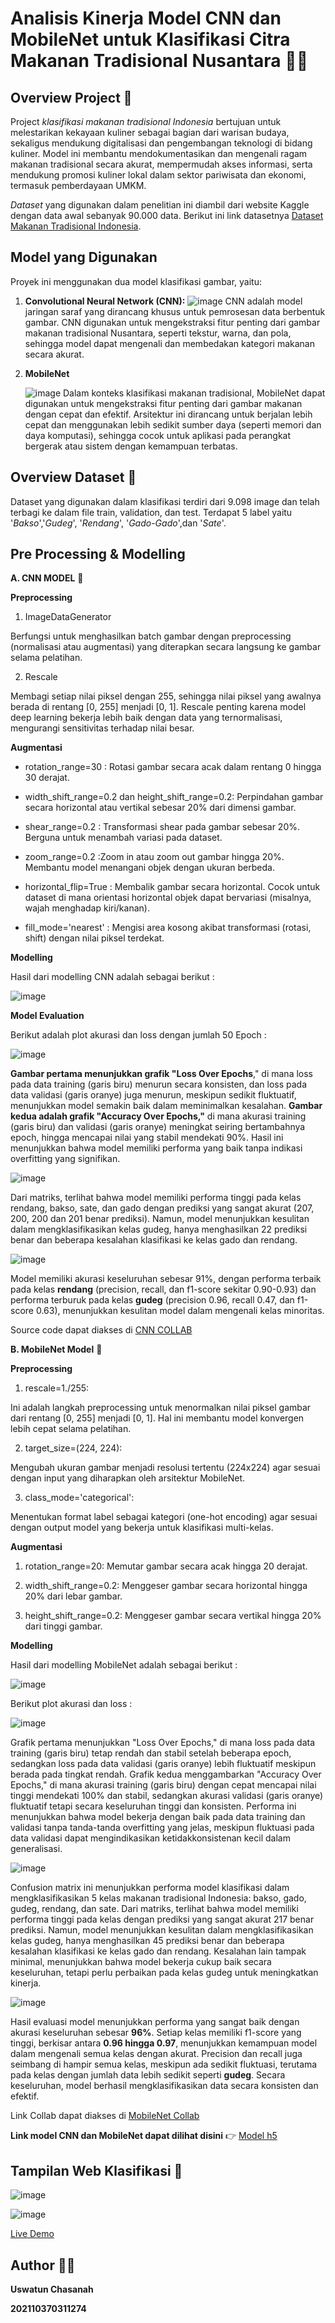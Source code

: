 # Analisis Kinerja Model CNN dan MobileNet untuk Klasifikasi Citra Makanan Tradisional Nusantara 🥘🎉

## Overview Project 🌻
Project *klasifikasi makanan tradisional Indonesia* bertujuan untuk melestarikan kekayaan kuliner sebagai bagian dari warisan budaya, sekaligus mendukung digitalisasi dan pengembangan teknologi di bidang kuliner. Model ini membantu mendokumentasikan dan mengenali ragam makanan tradisional secara akurat, mempermudah akses informasi, serta mendukung promosi kuliner lokal dalam sektor pariwisata dan ekonomi, termasuk pemberdayaan UMKM. 

*Dataset* yang digunakan dalam penelitian ini diambil dari website Kaggle dengan data awal sebanyak 90.000 data. Berikut ini link datasetnya [Dataset Makanan Tradisional Indonesia](https://www.kaggle.com/datasets/theresalusiana/indonesian-food).

## Model yang Digunakan

Proyek ini menggunakan dua model klasifikasi gambar, yaitu:

1. **Convolutional Neural Network (CNN):**
   ![image](https://github.com/user-attachments/assets/47a74a46-3276-4654-83cf-8d01a579e236)
   CNN adalah model jaringan saraf yang dirancang khusus untuk pemrosesan data berbentuk gambar. CNN digunakan untuk mengekstraksi fitur penting dari gambar makanan tradisional Nusantara, seperti tekstur, warna, dan pola, sehingga model dapat mengenali dan membedakan kategori makanan secara akurat.

2. **MobileNet**
   
   ![image](https://github.com/user-attachments/assets/dab24000-35eb-469e-8849-eb063d9b50f7)
   Dalam konteks klasifikasi makanan tradisional, MobileNet dapat digunakan untuk mengekstraksi fitur penting dari gambar makanan dengan cepat dan efektif. Arsitektur ini dirancang untuk berjalan lebih cepat dan menggunakan lebih sedikit sumber daya (seperti memori dan daya komputasi), sehingga cocok untuk aplikasi pada perangkat bergerak atau sistem dengan kemampuan terbatas.

## Overview Dataset 🌻
Dataset yang digunakan dalam klasifikasi terdiri dari 9.098 image dan telah terbagi ke dalam file train, validation, dan test. Terdapat 5 label yaitu '_Bakso_','_Gudeg_', '_Rendang_', '_Gado-Gado_',dan '_Sate_'.

## Pre Processing & Modelling 
**A. CNN MODEL** 📌

**Preprocessing**
1. ImageDataGenerator
   
Berfungsi untuk menghasilkan batch gambar dengan preprocessing (normalisasi atau augmentasi) yang diterapkan secara langsung ke gambar selama pelatihan.

2. Rescale

Membagi setiap nilai piksel dengan 255, sehingga nilai piksel yang awalnya berada di rentang [0, 255] menjadi [0, 1]. Rescale penting karena model deep learning bekerja lebih baik dengan data yang ternormalisasi, mengurangi sensitivitas terhadap nilai besar.

**Augmentasi** 

- rotation_range=30      : Rotasi gambar secara acak dalam rentang 0 hingga 30 derajat.

- width_shift_range=0.2 dan height_shift_range=0.2: Perpindahan gambar secara horizontal atau vertikal sebesar 20% dari dimensi gambar.

- shear_range=0.2         : Transformasi shear pada gambar sebesar 20%.
Berguna untuk menambah variasi pada dataset.

- zoom_range=0.2            :Zoom in atau zoom out gambar hingga 20%.
Membantu model menangani objek dengan ukuran berbeda.

- horizontal_flip=True      : Membalik gambar secara horizontal.
Cocok untuk dataset di mana orientasi horizontal objek dapat bervariasi (misalnya, wajah menghadap kiri/kanan).

- fill_mode='nearest'         : Mengisi area kosong akibat transformasi (rotasi, shift) dengan nilai piksel terdekat.

 **Modelling**
 
 Hasil dari modelling CNN adalah sebagai berikut :
 
 ![image](https://github.com/user-attachments/assets/b357cc69-266f-42f9-a0a4-7468b97a3254)


**Model Evaluation**

Berikut adalah plot akurasi dan loss dengan jumlah 50 Epoch : 

![image](https://github.com/user-attachments/assets/4dc1baec-29c1-4cc8-a22a-bad7c95c9f3d)


**Gambar pertama menunjukkan grafik "Loss Over Epochs**," di mana loss pada data training (garis biru) menurun secara konsisten, dan loss pada data validasi (garis oranye) juga menurun, meskipun sedikit fluktuatif, menunjukkan model semakin baik dalam meminimalkan kesalahan. **Gambar kedua adalah grafik "Accuracy Over Epochs,"** di mana akurasi training (garis biru) dan validasi (garis oranye) meningkat seiring bertambahnya epoch, hingga mencapai nilai yang stabil mendekati 90%. Hasil ini menunjukkan bahwa model memiliki performa yang baik tanpa indikasi overfitting yang signifikan.


![image](https://github.com/user-attachments/assets/99a95c17-2847-44d4-bc33-283b17f7429e)


Dari matriks, terlihat bahwa model memiliki performa tinggi pada kelas rendang, bakso, sate, dan gado dengan prediksi yang sangat akurat (207, 200, 200 dan 201 benar prediksi). Namun, model menunjukkan kesulitan dalam mengklasifikasikan kelas gudeg, hanya menghasilkan 22 prediksi benar dan beberapa kesalahan klasifikasi ke kelas gado dan rendang. 

![image](https://github.com/user-attachments/assets/7e42b5f8-0e6c-4208-b5fb-c5f573aa2938)


Model memiliki akurasi keseluruhan sebesar 91%, dengan performa terbaik pada kelas **rendang** (precision, recall, dan f1-score sekitar 0.90-0.93) dan performa terburuk pada kelas **gudeg** (precision 0.96, recall 0.47, dan f1-score 0.63), menunjukkan kesulitan model dalam mengenali kelas minoritas.

Source code dapat diakses di [CNN COLLAB](https://colab.research.google.com/drive/1RHOmJ603qH9bf3ur2-PoFTECrGSSrDYh?usp=sharing)


**B. MobileNet Model** 📌

**Preprocessing**

1. rescale=1./255:
   
Ini adalah langkah preprocessing untuk menormalkan nilai piksel gambar dari rentang [0, 255] menjadi [0, 1]. Hal ini membantu model konvergen lebih cepat selama pelatihan.

2. target_size=(224, 224):
   
Mengubah ukuran gambar menjadi resolusi tertentu (224x224) agar sesuai dengan input yang diharapkan oleh arsitektur MobileNet.

3. class_mode='categorical':
   
Menentukan format label sebagai kategori (one-hot encoding) agar sesuai dengan output model yang bekerja untuk klasifikasi multi-kelas.

**Augmentasi**

1. rotation_range=20:
Memutar gambar secara acak hingga 20 derajat.

2. width_shift_range=0.2:
Menggeser gambar secara horizontal hingga 20% dari lebar gambar.

4. height_shift_range=0.2:
Menggeser gambar secara vertikal hingga 20% dari tinggi gambar.

**Modelling**

 Hasil dari modelling MobileNet adalah sebagai berikut :

 ![image](https://github.com/user-attachments/assets/5c5fb7a6-4226-47c2-98a8-f1af1eb5fec9)


Berikut plot akurasi dan loss : 

![image](https://github.com/user-attachments/assets/b7b77cf9-0def-4be7-b967-80dc35ccf4e2)


Grafik pertama menunjukkan "Loss Over Epochs," di mana loss pada data training (garis biru) tetap rendah dan stabil setelah beberapa epoch, sedangkan loss pada data validasi (garis oranye) lebih fluktuatif meskipun berada pada tingkat rendah. Grafik kedua menggambarkan "Accuracy Over Epochs," di mana akurasi training (garis biru) dengan cepat mencapai nilai tinggi mendekati 100% dan stabil, sedangkan akurasi validasi (garis oranye) fluktuatif tetapi secara keseluruhan tinggi dan konsisten. Performa ini menunjukkan bahwa model bekerja dengan baik pada data training dan validasi tanpa tanda-tanda overfitting yang jelas, meskipun fluktuasi pada data validasi dapat mengindikasikan ketidakkonsistenan kecil dalam generalisasi.


![image](https://github.com/user-attachments/assets/4d62ef48-c91e-42c9-9c9f-4113ffa3697f)


Confusion matrix ini menunjukkan performa model klasifikasi dalam mengklasifikasikan 5 kelas makanan tradisional Indonesia: bakso, gado, gudeg, rendang, dan sate. Dari matriks, terlihat bahwa model memiliki performa tinggi pada kelas dengan prediksi yang sangat akurat 217 benar prediksi. Namun, model menunjukkan kesulitan dalam mengklasifikasikan kelas gudeg, hanya menghasilkan 45 prediksi benar dan beberapa kesalahan klasifikasi ke kelas gado dan rendang. Kesalahan lain tampak minimal, menunjukkan bahwa model bekerja cukup baik secara keseluruhan, tetapi perlu perbaikan pada kelas gudeg untuk meningkatkan kinerja.


![image](https://github.com/user-attachments/assets/a6d43cfd-0080-41e0-9aa5-5f5f5be50ae2)

Hasil evaluasi model menunjukkan performa yang sangat baik dengan akurasi keseluruhan sebesar **96%**. Setiap kelas memiliki f1-score yang tinggi, berkisar antara **0.96 hingga 0.97**, menunjukkan kemampuan model dalam mengenali semua kelas dengan akurat. Precision dan recall juga seimbang di hampir semua kelas, meskipun ada sedikit fluktuasi, terutama pada kelas dengan jumlah data lebih sedikit seperti **gudeg**. Secara keseluruhan, model berhasil mengklasifikasikan data secara konsisten dan efektif.


Link Collab dapat diakses di [MobileNet Collab](https://colab.research.google.com/drive/1dY7v2-vXL54LdlhmzbCIz8si30xKHfrU?usp=sharing) 


**Link model CNN dan MobileNet dapat dilihat disini** 👉 [Model h5](https://drive.google.com/drive/folders/112A0kvZ0j0RmSm08IwHgTVgzbI2Wam8j?usp=sharing)

## Tampilan Web Klasifikasi 🌻

![image](https://github.com/user-attachments/assets/188e2324-341c-41ec-8335-11273bbbf41e)


![image](https://github.com/user-attachments/assets/e2362f48-ac41-409e-9c04-753ea932081b)

[Live Demo](http://localhost:8501/)


## Author 🧑‍💻
**Uswatun Chasanah**

**202110370311274**
















 



